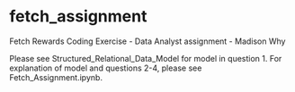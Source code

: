 # fetch_assignment
Fetch Rewards Coding Exercise - Data Analyst assignment - Madison Why

Please see Structured_Relational_Data_Model for model in question 1. For explanation of model and questions 2-4, please see Fetch_Assignment.ipynb.

